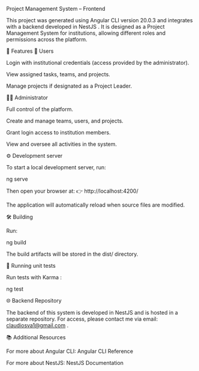 Project Management System – Frontend

This project was generated using Angular CLI
 version 20.0.3 and integrates with a backend developed in NestJS
.
It is designed as a Project Management System for institutions, allowing different roles and permissions across the platform.

📌 Features
👤 Users

Login with institutional credentials (access provided by the administrator).

View assigned tasks, teams, and projects.

Manage projects if designated as a Project Leader.

👨‍💼 Administrator

Full control of the platform.

Create and manage teams, users, and projects.

Grant login access to institution members.

View and oversee all activities in the system.

⚙️ Development server

To start a local development server, run:

ng serve


Then open your browser at:
👉 http://localhost:4200/

The application will automatically reload when source files are modified.

🛠️ Building

Run:

ng build


The build artifacts will be stored in the dist/ directory.

🧪 Running unit tests

Run tests with Karma
:

ng test

🌐 Backend Repository

The backend of this system is developed in NestJS and is hosted in a separate repository.
For access, please contact me via email: claudiosva1@gmail.com
.

📚 Additional Resources

For more about Angular CLI: Angular CLI Reference

For more about NestJS: NestJS Documentation
